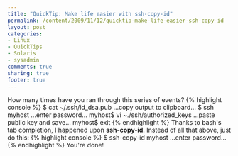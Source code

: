```yaml
---
title: "QuickTip: Make life easier with ssh-copy-id"
permalink: /content/2009/11/12/quicktip-make-life-easier-ssh-copy-id
layout: post
categories:
- Linux
- QuickTips
- Solaris
- sysadmin
comments: true
sharing: true
footer: true
---
```

How many times have you ran through this series of events?
{% highlight console %}
$ cat ~/.ssh/id_dsa.pub
...copy output to clipboard...
$ ssh myhost
...enter password...
myhost$ vi ~./ssh/authorized_keys
...paste public key and save...
myhost$ exit
{% endhighlight %}
Thanks to bash's tab completion, I
happened upon **ssh-copy-id**. Instead of all that above, just do this: 
{% highlight console %}
$ ssh-copy-id myhost
...enter password... 
{% endhighlight %}
You're done!

